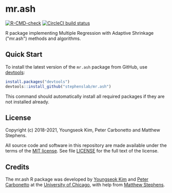 # mr.ash

[![R-CMD-check](https://github.com/stephenslab/mr.ash/workflows/R-CMD-check/badge.svg)](https://github.com/stephenslab/mr.ash/actions)
[![CircleCI build status](https://circleci.com/gh/stephenslab/mr.ash.svg?style=svg)](https://app.circleci.com/pipelines/github/stephenslab/mr.ash)

R package implementing Multiple Regression with Adaptive Shrinkage
("mr.ash") methods and algorithms.

## Quick Start

To install the latest version of the `mr.ash` package
from GitHub, use [devtools][devtools]:

```R
install.packages("devtools")
devtools::install_github("stephenslab/mr.ash")
```

This command should automatically install all required packages if
they are not installed already.

## License

Copyright (c) 2018-2021, Youngseok Kim, Peter Carbonetto and Matthew
Stephens.

All source code and software in this repository are made available
under the terms of the [MIT license][mit-license]. See
file [LICENSE](LICENSE) for the full text of the license.

## Credits

The mr.ash R package was developed by [Youngseok Kim][youngseok] and
[Peter Carbonetto][peter] at the [University of Chicago][uchicago],
with help from [Matthew Stephens][matthew].

[mit-license]: https://opensource.org/licenses/mit-license.html
[devtools]: https://github.com/r-lib/devtools
[uchicago]: https://www.uchicago.edu
[youngseok]: https://github.com/youngseok-kim
[peter]: https://pcarbo.github.io
[matthew]: http://stephenslab.uchicago.edu
